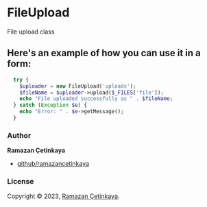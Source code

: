 # FileUpload
File upload class 

## Here's an example of how you can use it in a form:
```php
  try {
    $uploader = new FileUpload('uploads');
    $fileName = $uploader->upload($_FILES['file']);
    echo "File uploaded successfully as " . $fileName;
  } catch (Exception $e) {
    echo "Error: " . $e->getMessage();
  }
```

### Author

**Ramazan Çetinkaya**

* [github/ramazancetinkaya](https://github.com/ramazancetinkaya)

### License

Copyright © 2023, [Ramazan Çetinkaya](https://github.com/ramazancetinkaya).
